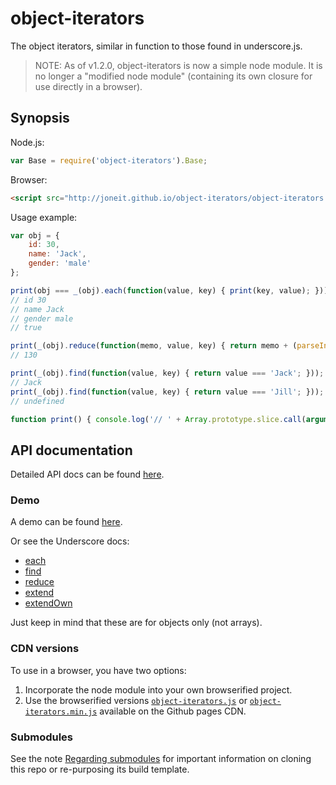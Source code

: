 # object-iterators

The object iterators, similar in function to those found in underscore.js.

> NOTE: As of v1.2.0, object-iterators is now a simple node module. It is no longer a "modified node module" (containing its own closure for use directly in a browser).

## Synopsis

Node.js:

```javascript
var Base = require('object-iterators').Base;
```

Browser:

```html
<script src="http://joneit.github.io/object-iterators/object-iterators.min.js"></script>
```

Usage example:

```javascript
var obj = {
    id: 30,
    name: 'Jack',
    gender: 'male'
};

print(obj === _(obj).each(function(value, key) { print(key, value); }));
// id 30
// name Jack
// gender male
// true

print(_(obj).reduce(function(memo, value, key) { return memo + (parseInt(value) || 0); }, 100))
// 130

print(_(obj).find(function(value, key) { return value === 'Jack'; }));
// Jack
print(_(obj).find(function(value, key) { return value === 'Jill'; }));
// undefined

function print() { console.log('// ' + Array.prototype.slice.call(arguments).join(' ')); }
```

## API documentation

Detailed API docs can be found [here](http://joneit.github.io/object-iterators/Wrapper.html).

### Demo

A demo can be found [here](http://joneit.github.io/object-iterators/demo.html).

Or see the Underscore docs:

* [each](http://underscorejs.org/#each)
* [find](http://underscorejs.org/#find)
* [reduce](http://underscorejs.org/#reduce)
* [extend](http://underscorejs.org/#extend)
* [extendOwn](http://underscorejs.org/#extendOwn)

Just keep in mind that these are for objects only (not arrays).

### CDN versions

To use in a browser, you have two options:

1. Incorporate the node module into your own browserified project.
2. Use the browserified versions [`object-iterators.js`](http://joneit.github.io/object-iterators/object-iterators.js) or [`object-iterators.min.js`](http://joneit.github.io/object-iterators/object-iterators.min.js) available on the Github pages CDN.

### Submodules

See the note [Regarding submodules](https://github.com/openfin/rectangular#regarding-submodules)
for important information on cloning this repo or re-purposing its build template.
